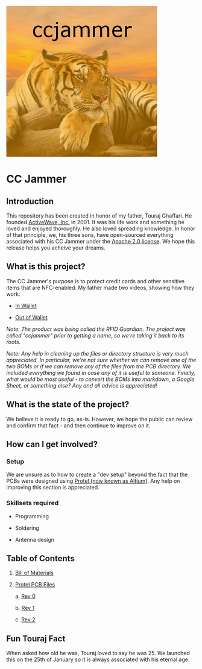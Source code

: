 ![TigeRFID](_assets/tigerfid.jpg)
# CC Jammer

## Introduction

This repository has been created in honor of my father, Touraj Ghaffari. He founded [ActiveWave, Inc.](http://www.activewaveinc.com/) in 2001. It was his life work and something he loved and enjoyed thoroughly. He also loved spreading knowledge. In honor of that principle, we, his three sons, have open-sourced everything associated with his CC Jammer under the [Apache 2.0 license](license). We hope this release helps you acheive your dreams.

## What is this project?

The CC Jammer's purpose is to protect credit cards and other sensitive items that are NFC-enabled. My father made two videos, showing how they work:

* [In Wallet](https://www.youtube.com/watch?v=5VIWjBv9iFk)

* [Out of Wallet](https://www.youtube.com/watch?v=TXtZF7adKfY)

_Note: The product was being called the RFID Guardian. The project was called "ccjammer" prior to getting a name, so we're taking it back to its roots._

_Note: Any help in cleaning up the files or directory structure is very much appreciated. In particular, we're not sure whether we can remove one of the two BOMs or if we can remove any of the files from the PCB directory. We included everything we found in case any of it is useful to someone. Finally, what would be most useful - to convert the BOMs into markdown, a Google Sheet, or something else? Any and all advice is appreciated!_

## What is the state of the project?

We believe it is ready to go, as-is. However, we hope the public can review and confirm that fact - and then continue to improve on it.

## How can I get involved?

### Setup

We are unsure as to how to create a "dev setup" beyond the fact that the PCBs were designed using [Protel (now known as Altium)](http://www.altium.com/). Any help on improving this section is appreciated.

### Skillsets required

* Programming

* Soldering

* Antenna design

## Table of Contents

1. [Bill of Materials](bom)

2. [Protel PCB Files](protel_pcb_files)

    a. [Rev 0](protel_pcb_files/rev_0)

    b. [Rev 1](protel_pcb_files/rev_1)

    c. [Rev 2](protel_pcb_files/rev_2)

## Fun Touraj Fact

When asked how old he was, Touraj loved to say he was 25. We launched this on the 25th of January so it is always associated with his eternal age.
